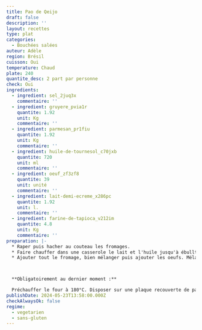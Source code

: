 ```yaml
---
title: Pao de Qeijo
draft: false
description: ''
layout: recettes
type: plat
categories:
  - Bouchées salées
auteur: Adèle
region: Brésil
cuisson: Oui
temperature: Chaud
plate: 240
quantite_desc: 2 part par personne
check: Oui
ingredients:
  - ingredient: sel_2juq3x
    commentaire: ''
  - ingredient: gruyere_pvia1r
    quantite: 1.92
    unit: Kg
    commentaire: ''
  - ingredient: parmesan_pr1fiu
    quantite: 1.92
    unit: Kg
    commentaire: ''
  - ingredient: huile-de-tournesol_c70jxb
    quantite: 720
    unit: ml
    commentaire: ''
  - ingredient: oeuf_zf3zf8
    quantite: 39
    unit: unité
    commentaire: ''
  - ingredient: lait-demi-ecreme_x286pc
    quantite: 1.92
    unit: l.
    commentaire: ''
  - ingredient: farine-de-tapioca_v212im
    quantite: 4.8
    unit: Kg
    commentaire: ''
preparation: |-
  * Raper puis hacher au couteau les fromages.
  * Faire chauffer dans une casserole le lait et l'huile jusqu'à ébulltion. Pendant ce temps verser la farine de manioc et le sel dans un saladier et bien mélanger. Verser dessus le mélange liquide très chaud puis mélanger vigoureusement.
  * Ajouter tout le fromage, bien mélanger puis ajouter les oeufs. Mélanger de nouveau, à la main cette fois-ci, ou au robot patissier avec la feuille. La pâte sera collate, c'est normal. Si elle l'est trop pour former des boulettes avec les mains, la mettre une demi-heure au frais.



  **Obligatoirement au dernier moment :**

  Préchauffer le four à 180°C. Disposer sur une plaque recouverte de papier sulfurisé des boulettes de la taille d'une noix. On peut si on le souhaite laisser les boulettes formées une nuit au réfrigérateur. Enfourner 15 à 20 minutes. Se mange chaud.
publishDate: 2024-05-23T13:58:00.000Z
checkAlwaysOk: false
regime:
  - vegetarien
  - sans-gluten
---
```


